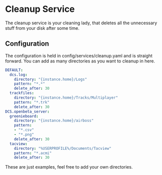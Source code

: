 # Cleanup Service
The cleanup service is your cleaning lady, that deletes all the unnecessary stuff from your disk after some time.<br>

## Configuration
The configuration is held in config/services/cleanup.yaml and is straight forward. You can add as many directories
as you want to cleanup in here.

```yaml
DEFAULT:
  dcs.log:
    directory: "{instance.home}/Logs"
    pattern: "*.*"
    delete_after: 30
  trackfiles:
    directory: "{instance.home}/Tracks/Multiplayer"
    pattern: "*.trk"
    delete_after: 30
DCS.openbeta_server:
  greenieboard:
    directory: "{instance.home}/airboss"
    pattern:
    - "*.csv"
    - "*.png"
    delete_after: 30
  tacview:
    directory: "%USERPROFILE%/Documents/Tacview"
    pattern: "*.acmi"
    delete_after: 30
```
These are just examples, feel free to add your own directories.
